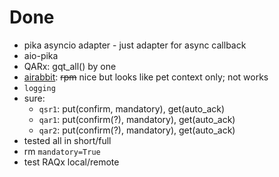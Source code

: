 # Done

- pika asyncio adapter - just adapter for async callback
- aio-pika
- QARx: gqt_all() by one
- [airabbit](https://github.com/gmr/aiorabbit):
   ~~rpm~~ nice but looks like pet
   context only; not works
- `logging`
- sure:
  - `qsr1`: put(confirm, mandatory), get(auto_ack)
  - `qar1`: put(confirm(?), mandatory), get(auto_ack)
  - `qar2`: put(confirm(?), mandatory), get(auto_ack)
- tested all in short/full
- rm `mandatory=True`
- test RAQx local/remote
